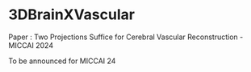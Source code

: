 # 3DBrainXVascular
Paper : Two Projections Suffice for Cerebral Vascular Reconstruction - MICCAI 2024

To be announced for MICCAI 24
